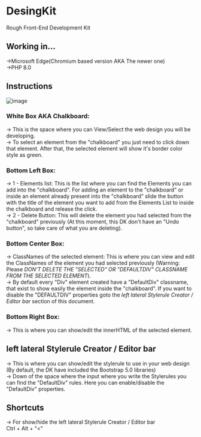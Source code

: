 # DesingKit
Rough Front-End Development Kit 

## Working in...
->Microsoft Edge(Chromium based version AKA The newer one)<br />
->PHP 8.0

## Instructions
![image](https://user-images.githubusercontent.com/75137068/144762328-d6f180c8-7b79-46c1-bea0-0681a18acbb9.png)
### White Box AKA Chalkboard:
-> This is the space where you can View/Select the web design you will be developing.<br />
-> To select an element from the "chalkboard" you just need to click down that element. After that, the selected element will show it's border color style as green.

### Bottom Left Box:
-> 1 - Elements list: This is the list where you can find the Elements you can add into the "chalkboard". For adding an element to the "chalkboard" or inside an element already present into the "chalkboard" slide the button with the title of the element you want to add from the Elements List to inside the chalkboard and release the click.<br />
-> 2 - Delete Button: This will delete the element you had selected from the "chalkboard" previously (At this moment, this DK don't have an "Undo button", so take care of what you are deleting).<br />

### Bottom Center Box:
-> ClassNames of the selected element: This is where you can view and edit the ClassNames of the element you had selected previously (Warning: Please *DON'T DELETE THE "SELECTED" OR "DEFAULTDIV" CLASSNAME FROM THE SELECTED ELEMENT*).<br />
-> By default every "Div" element created have a "DefaultDiv" classname, that exist to show easily the element inside the "chalkboard". If you want to disable the "DEFAULTDIV" properties goto the *left lateral Stylerule Creator / Editor bar* section of this document.<br />

### Bottom Right Box:
-> This is where you can show/edit the innerHTML of the selected element.<br />

## left lateral Stylerule Creator / Editor bar
-> This is where you can show/edit the stylerule to use in your web design<br />
(By default, the DK have included the Bootstrap 5.0 libraries)<br />
-> Down of the space where the input where you write the Stylerules you can find the "DefaultDiv" rules. Here you can enable/disable the "DefaultDiv" properties.<br /> 

## Shortcuts
-> For show/hide the left lateral Stylerule Creator / Editor bar<br />
Ctrl + Alt + "<"
